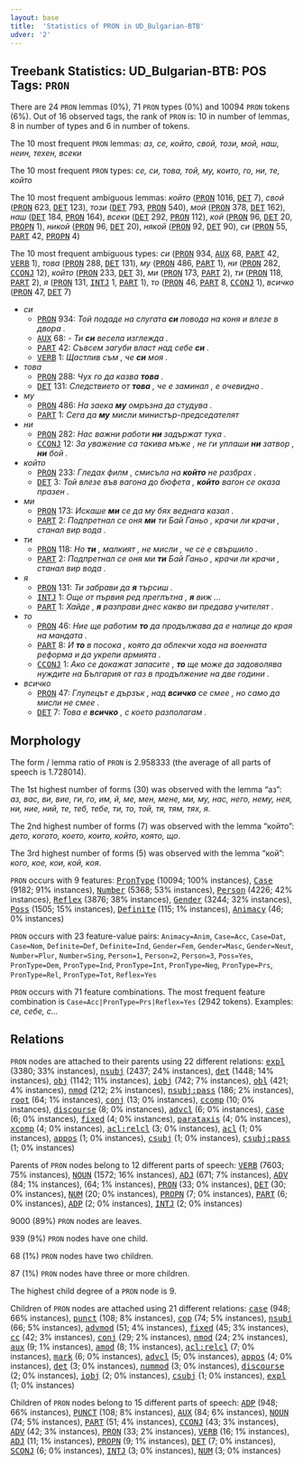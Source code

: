 ```yaml
---
layout: base
title:  'Statistics of PRON in UD_Bulgarian-BTB'
udver: '2'
---
```


## Treebank Statistics: UD_Bulgarian-BTB: POS Tags: `PRON`

There are 24 `PRON` lemmas (0%), 71 `PRON` types (0%) and 10094 `PRON` tokens (6%).
Out of 16 observed tags, the rank of `PRON` is: 10 in number of lemmas, 8 in number of types and 6 in number of tokens.

The 10 most frequent `PRON` lemmas: <em>аз, се, който, свой, този, мой, наш, неин, техен, всеки</em>

The 10 most frequent `PRON` types:  <em>се, си, това, той, му, които, го, ни, те, който</em>

The 10 most frequent ambiguous lemmas: <em>който</em> (<tt><a href="bg_btb-pos-PRON.html">PRON</a></tt> 1016, <tt><a href="bg_btb-pos-DET.html">DET</a></tt> 7), <em>свой</em> (<tt><a href="bg_btb-pos-PRON.html">PRON</a></tt> 623, <tt><a href="bg_btb-pos-DET.html">DET</a></tt> 123), <em>този</em> (<tt><a href="bg_btb-pos-DET.html">DET</a></tt> 793, <tt><a href="bg_btb-pos-PRON.html">PRON</a></tt> 540), <em>мой</em> (<tt><a href="bg_btb-pos-PRON.html">PRON</a></tt> 378, <tt><a href="bg_btb-pos-DET.html">DET</a></tt> 162), <em>наш</em> (<tt><a href="bg_btb-pos-DET.html">DET</a></tt> 184, <tt><a href="bg_btb-pos-PRON.html">PRON</a></tt> 164), <em>всеки</em> (<tt><a href="bg_btb-pos-DET.html">DET</a></tt> 292, <tt><a href="bg_btb-pos-PRON.html">PRON</a></tt> 112), <em>кой</em> (<tt><a href="bg_btb-pos-PRON.html">PRON</a></tt> 96, <tt><a href="bg_btb-pos-DET.html">DET</a></tt> 20, <tt><a href="bg_btb-pos-PROPN.html">PROPN</a></tt> 1), <em>никой</em> (<tt><a href="bg_btb-pos-PRON.html">PRON</a></tt> 96, <tt><a href="bg_btb-pos-DET.html">DET</a></tt> 20), <em>някой</em> (<tt><a href="bg_btb-pos-PRON.html">PRON</a></tt> 92, <tt><a href="bg_btb-pos-DET.html">DET</a></tt> 90), <em>си</em> (<tt><a href="bg_btb-pos-PRON.html">PRON</a></tt> 55, <tt><a href="bg_btb-pos-PART.html">PART</a></tt> 42, <tt><a href="bg_btb-pos-PROPN.html">PROPN</a></tt> 4)

The 10 most frequent ambiguous types:  <em>си</em> (<tt><a href="bg_btb-pos-PRON.html">PRON</a></tt> 934, <tt><a href="bg_btb-pos-AUX.html">AUX</a></tt> 68, <tt><a href="bg_btb-pos-PART.html">PART</a></tt> 42, <tt><a href="bg_btb-pos-VERB.html">VERB</a></tt> 1), <em>това</em> (<tt><a href="bg_btb-pos-PRON.html">PRON</a></tt> 288, <tt><a href="bg_btb-pos-DET.html">DET</a></tt> 131), <em>му</em> (<tt><a href="bg_btb-pos-PRON.html">PRON</a></tt> 486, <tt><a href="bg_btb-pos-PART.html">PART</a></tt> 1), <em>ни</em> (<tt><a href="bg_btb-pos-PRON.html">PRON</a></tt> 282, <tt><a href="bg_btb-pos-CCONJ.html">CCONJ</a></tt> 12), <em>който</em> (<tt><a href="bg_btb-pos-PRON.html">PRON</a></tt> 233, <tt><a href="bg_btb-pos-DET.html">DET</a></tt> 3), <em>ми</em> (<tt><a href="bg_btb-pos-PRON.html">PRON</a></tt> 173, <tt><a href="bg_btb-pos-PART.html">PART</a></tt> 2), <em>ти</em> (<tt><a href="bg_btb-pos-PRON.html">PRON</a></tt> 118, <tt><a href="bg_btb-pos-PART.html">PART</a></tt> 2), <em>я</em> (<tt><a href="bg_btb-pos-PRON.html">PRON</a></tt> 131, <tt><a href="bg_btb-pos-INTJ.html">INTJ</a></tt> 1, <tt><a href="bg_btb-pos-PART.html">PART</a></tt> 1), <em>то</em> (<tt><a href="bg_btb-pos-PRON.html">PRON</a></tt> 46, <tt><a href="bg_btb-pos-PART.html">PART</a></tt> 8, <tt><a href="bg_btb-pos-CCONJ.html">CCONJ</a></tt> 1), <em>всичко</em> (<tt><a href="bg_btb-pos-PRON.html">PRON</a></tt> 47, <tt><a href="bg_btb-pos-DET.html">DET</a></tt> 7)


* <em>си</em>
  * <tt><a href="bg_btb-pos-PRON.html">PRON</a></tt> 934: <em>Той подаде на слугата <b>си</b> повода на коня и влезе в двора .</em>
  * <tt><a href="bg_btb-pos-AUX.html">AUX</a></tt> 68: <em>- Ти <b>си</b> весела изглежда .</em>
  * <tt><a href="bg_btb-pos-PART.html">PART</a></tt> 42: <em>Съвсем загуби власт над себе <b>си</b> .</em>
  * <tt><a href="bg_btb-pos-VERB.html">VERB</a></tt> 1: <em>Щастлив съм , че <b>си</b> моя .</em>
* <em>това</em>
  * <tt><a href="bg_btb-pos-PRON.html">PRON</a></tt> 288: <em>Чух го да казва <b>това</b> .</em>
  * <tt><a href="bg_btb-pos-DET.html">DET</a></tt> 131: <em>Следствието от <b>това</b> , че е заминал , е очевидно .</em>
* <em>му</em>
  * <tt><a href="bg_btb-pos-PRON.html">PRON</a></tt> 486: <em>На заека <b>му</b> омръзна да студува .</em>
  * <tt><a href="bg_btb-pos-PART.html">PART</a></tt> 1: <em>Сега да <b>му</b> мисли министър-председателят</em>
* <em>ни</em>
  * <tt><a href="bg_btb-pos-PRON.html">PRON</a></tt> 282: <em>Нас важни работи <b>ни</b> задържат тука .</em>
  * <tt><a href="bg_btb-pos-CCONJ.html">CCONJ</a></tt> 12: <em>За уважение са такива мъже , не ги уплаши <b>ни</b> затвор , <b>ни</b> бой .</em>
* <em>който</em>
  * <tt><a href="bg_btb-pos-PRON.html">PRON</a></tt> 233: <em>Гледах филм , смисъла на <b>който</b> не разбрах .</em>
  * <tt><a href="bg_btb-pos-DET.html">DET</a></tt> 3: <em>Той влезе във вагона до бюфета , <b>който</b> вагон се оказа празен .</em>
* <em>ми</em>
  * <tt><a href="bg_btb-pos-PRON.html">PRON</a></tt> 173: <em>Искаше <b>ми</b> се да му бях веднага казал .</em>
  * <tt><a href="bg_btb-pos-PART.html">PART</a></tt> 2: <em>Подпретнал се оня <b>ми</b> ти Бай Ганьо , крачи ли крачи , станал вир вода .</em>
* <em>ти</em>
  * <tt><a href="bg_btb-pos-PRON.html">PRON</a></tt> 118: <em>Но <b>ти</b> , малкият , не мисли , че се е свършило .</em>
  * <tt><a href="bg_btb-pos-PART.html">PART</a></tt> 2: <em>Подпретнал се оня ми <b>ти</b> Бай Ганьо , крачи ли крачи , станал вир вода .</em>
* <em>я</em>
  * <tt><a href="bg_btb-pos-PRON.html">PRON</a></tt> 131: <em>Ти забрави да <b>я</b> търсиш .</em>
  * <tt><a href="bg_btb-pos-INTJ.html">INTJ</a></tt> 1: <em>Още от първия ред преглътна , <b>я</b> виж ...</em>
  * <tt><a href="bg_btb-pos-PART.html">PART</a></tt> 1: <em>Хайде , <b>я</b> разправи днес какво ви предава учителят .</em>
* <em>то</em>
  * <tt><a href="bg_btb-pos-PRON.html">PRON</a></tt> 46: <em>Ние ще работим <b>то</b> да продължава да е налице до края на мандата .</em>
  * <tt><a href="bg_btb-pos-PART.html">PART</a></tt> 8: <em>И <b>то</b> в посока , която да облекчи хода на военната реформа и да укрепи армията .</em>
  * <tt><a href="bg_btb-pos-CCONJ.html">CCONJ</a></tt> 1: <em>Ако се докажат запасите , <b>то</b> ще може да задоволява нуждите на България от газ в продължение на две години .</em>
* <em>всичко</em>
  * <tt><a href="bg_btb-pos-PRON.html">PRON</a></tt> 47: <em>Глупецът е дързък , над <b>всичко</b> се смее , но само да мисли не смее .</em>
  * <tt><a href="bg_btb-pos-DET.html">DET</a></tt> 7: <em>Това е <b>всичко</b> , с което разполагам .</em>

## Morphology

The form / lemma ratio of `PRON` is 2.958333 (the average of all parts of speech is 1.728014).

The 1st highest number of forms (30) was observed with the lemma “аз”: <em>аз, вас, ви, вие, ги, го, им, й, ме, мен, мене, ми, му, нас, него, нему, нея, ни, ние, ний, те, теб, тебе, ти, то, той, тя, тям, тях, я</em>.

The 2nd highest number of forms (7) was observed with the lemma “който”: <em>дето, когото, което, които, който, която, що</em>.

The 3rd highest number of forms (5) was observed with the lemma “кой”: <em>кого, кое, кои, кой, коя</em>.

`PRON` occurs with 9 features: <tt><a href="bg_btb-feat-PronType.html">PronType</a></tt> (10094; 100% instances), <tt><a href="bg_btb-feat-Case.html">Case</a></tt> (9182; 91% instances), <tt><a href="bg_btb-feat-Number.html">Number</a></tt> (5368; 53% instances), <tt><a href="bg_btb-feat-Person.html">Person</a></tt> (4226; 42% instances), <tt><a href="bg_btb-feat-Reflex.html">Reflex</a></tt> (3876; 38% instances), <tt><a href="bg_btb-feat-Gender.html">Gender</a></tt> (3244; 32% instances), <tt><a href="bg_btb-feat-Poss.html">Poss</a></tt> (1505; 15% instances), <tt><a href="bg_btb-feat-Definite.html">Definite</a></tt> (115; 1% instances), <tt><a href="bg_btb-feat-Animacy.html">Animacy</a></tt> (46; 0% instances)

`PRON` occurs with 23 feature-value pairs: `Animacy=Anim`, `Case=Acc`, `Case=Dat`, `Case=Nom`, `Definite=Def`, `Definite=Ind`, `Gender=Fem`, `Gender=Masc`, `Gender=Neut`, `Number=Plur`, `Number=Sing`, `Person=1`, `Person=2`, `Person=3`, `Poss=Yes`, `PronType=Dem`, `PronType=Ind`, `PronType=Int`, `PronType=Neg`, `PronType=Prs`, `PronType=Rel`, `PronType=Tot`, `Reflex=Yes`

`PRON` occurs with 71 feature combinations.
The most frequent feature combination is `Case=Acc|PronType=Prs|Reflex=Yes` (2942 tokens).
Examples: <em>се, себе, с...</em>


## Relations

`PRON` nodes are attached to their parents using 22 different relations: <tt><a href="bg_btb-dep-expl.html">expl</a></tt> (3380; 33% instances), <tt><a href="bg_btb-dep-nsubj.html">nsubj</a></tt> (2437; 24% instances), <tt><a href="bg_btb-dep-det.html">det</a></tt> (1448; 14% instances), <tt><a href="bg_btb-dep-obj.html">obj</a></tt> (1142; 11% instances), <tt><a href="bg_btb-dep-iobj.html">iobj</a></tt> (742; 7% instances), <tt><a href="bg_btb-dep-obl.html">obl</a></tt> (421; 4% instances), <tt><a href="bg_btb-dep-nmod.html">nmod</a></tt> (212; 2% instances), <tt><a href="bg_btb-dep-nsubj-pass.html">nsubj:pass</a></tt> (186; 2% instances), <tt><a href="bg_btb-dep-root.html">root</a></tt> (64; 1% instances), <tt><a href="bg_btb-dep-conj.html">conj</a></tt> (13; 0% instances), <tt><a href="bg_btb-dep-ccomp.html">ccomp</a></tt> (10; 0% instances), <tt><a href="bg_btb-dep-discourse.html">discourse</a></tt> (8; 0% instances), <tt><a href="bg_btb-dep-advcl.html">advcl</a></tt> (6; 0% instances), <tt><a href="bg_btb-dep-case.html">case</a></tt> (6; 0% instances), <tt><a href="bg_btb-dep-fixed.html">fixed</a></tt> (4; 0% instances), <tt><a href="bg_btb-dep-parataxis.html">parataxis</a></tt> (4; 0% instances), <tt><a href="bg_btb-dep-xcomp.html">xcomp</a></tt> (4; 0% instances), <tt><a href="bg_btb-dep-acl-relcl.html">acl:relcl</a></tt> (3; 0% instances), <tt><a href="bg_btb-dep-acl.html">acl</a></tt> (1; 0% instances), <tt><a href="bg_btb-dep-appos.html">appos</a></tt> (1; 0% instances), <tt><a href="bg_btb-dep-csubj.html">csubj</a></tt> (1; 0% instances), <tt><a href="bg_btb-dep-csubj-pass.html">csubj:pass</a></tt> (1; 0% instances)

Parents of `PRON` nodes belong to 12 different parts of speech: <tt><a href="bg_btb-pos-VERB.html">VERB</a></tt> (7603; 75% instances), <tt><a href="bg_btb-pos-NOUN.html">NOUN</a></tt> (1572; 16% instances), <tt><a href="bg_btb-pos-ADJ.html">ADJ</a></tt> (671; 7% instances), <tt><a href="bg_btb-pos-ADV.html">ADV</a></tt> (84; 1% instances),  (64; 1% instances), <tt><a href="bg_btb-pos-PRON.html">PRON</a></tt> (33; 0% instances), <tt><a href="bg_btb-pos-DET.html">DET</a></tt> (30; 0% instances), <tt><a href="bg_btb-pos-NUM.html">NUM</a></tt> (20; 0% instances), <tt><a href="bg_btb-pos-PROPN.html">PROPN</a></tt> (7; 0% instances), <tt><a href="bg_btb-pos-PART.html">PART</a></tt> (6; 0% instances), <tt><a href="bg_btb-pos-ADP.html">ADP</a></tt> (2; 0% instances), <tt><a href="bg_btb-pos-INTJ.html">INTJ</a></tt> (2; 0% instances)

9000 (89%) `PRON` nodes are leaves.

939 (9%) `PRON` nodes have one child.

68 (1%) `PRON` nodes have two children.

87 (1%) `PRON` nodes have three or more children.

The highest child degree of a `PRON` node is 9.

Children of `PRON` nodes are attached using 21 different relations: <tt><a href="bg_btb-dep-case.html">case</a></tt> (948; 66% instances), <tt><a href="bg_btb-dep-punct.html">punct</a></tt> (108; 8% instances), <tt><a href="bg_btb-dep-cop.html">cop</a></tt> (74; 5% instances), <tt><a href="bg_btb-dep-nsubj.html">nsubj</a></tt> (66; 5% instances), <tt><a href="bg_btb-dep-advmod.html">advmod</a></tt> (51; 4% instances), <tt><a href="bg_btb-dep-fixed.html">fixed</a></tt> (45; 3% instances), <tt><a href="bg_btb-dep-cc.html">cc</a></tt> (42; 3% instances), <tt><a href="bg_btb-dep-conj.html">conj</a></tt> (29; 2% instances), <tt><a href="bg_btb-dep-nmod.html">nmod</a></tt> (24; 2% instances), <tt><a href="bg_btb-dep-aux.html">aux</a></tt> (9; 1% instances), <tt><a href="bg_btb-dep-amod.html">amod</a></tt> (8; 1% instances), <tt><a href="bg_btb-dep-acl-relcl.html">acl:relcl</a></tt> (7; 0% instances), <tt><a href="bg_btb-dep-mark.html">mark</a></tt> (6; 0% instances), <tt><a href="bg_btb-dep-advcl.html">advcl</a></tt> (5; 0% instances), <tt><a href="bg_btb-dep-appos.html">appos</a></tt> (4; 0% instances), <tt><a href="bg_btb-dep-det.html">det</a></tt> (3; 0% instances), <tt><a href="bg_btb-dep-nummod.html">nummod</a></tt> (3; 0% instances), <tt><a href="bg_btb-dep-discourse.html">discourse</a></tt> (2; 0% instances), <tt><a href="bg_btb-dep-iobj.html">iobj</a></tt> (2; 0% instances), <tt><a href="bg_btb-dep-csubj.html">csubj</a></tt> (1; 0% instances), <tt><a href="bg_btb-dep-expl.html">expl</a></tt> (1; 0% instances)

Children of `PRON` nodes belong to 15 different parts of speech: <tt><a href="bg_btb-pos-ADP.html">ADP</a></tt> (948; 66% instances), <tt><a href="bg_btb-pos-PUNCT.html">PUNCT</a></tt> (108; 8% instances), <tt><a href="bg_btb-pos-AUX.html">AUX</a></tt> (84; 6% instances), <tt><a href="bg_btb-pos-NOUN.html">NOUN</a></tt> (74; 5% instances), <tt><a href="bg_btb-pos-PART.html">PART</a></tt> (51; 4% instances), <tt><a href="bg_btb-pos-CCONJ.html">CCONJ</a></tt> (43; 3% instances), <tt><a href="bg_btb-pos-ADV.html">ADV</a></tt> (42; 3% instances), <tt><a href="bg_btb-pos-PRON.html">PRON</a></tt> (33; 2% instances), <tt><a href="bg_btb-pos-VERB.html">VERB</a></tt> (16; 1% instances), <tt><a href="bg_btb-pos-ADJ.html">ADJ</a></tt> (11; 1% instances), <tt><a href="bg_btb-pos-PROPN.html">PROPN</a></tt> (9; 1% instances), <tt><a href="bg_btb-pos-DET.html">DET</a></tt> (7; 0% instances), <tt><a href="bg_btb-pos-SCONJ.html">SCONJ</a></tt> (6; 0% instances), <tt><a href="bg_btb-pos-INTJ.html">INTJ</a></tt> (3; 0% instances), <tt><a href="bg_btb-pos-NUM.html">NUM</a></tt> (3; 0% instances)

